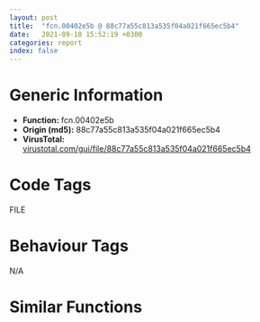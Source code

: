 ```yaml
---
layout: post
title:  "fcn.00402e5b @ 88c77a55c813a535f04a021f665ec5b4"
date:   2021-09-10 15:52:19 +0300
categories: report
index: false
---
```


# Generic Information
- **Function:** fcn.00402e5b
- **Origin (md5):** 88c77a55c813a535f04a021f665ec5b4
- **VirusTotal:** [virustotal.com/gui/file/88c77a55c813a535f04a021f665ec5b4][virustotal_ref]

# Code Tags
<span class="tag" id="FILE">FILE</span>


# Behaviour Tags
<span class="bhv-tag" id="na">N/A</span>

# Similar Functions
<script type="text/javascript" src="https://www.gstatic.com/charts/loader.js"></script>
<script type="text/javascript">

    google.charts.load('current', {'packages':['corechart']});
    google.charts.setOnLoadCallback(drawChart);

    function drawChart() {
    var data = new google.visualization.DataTable();
        data.addColumn('number', 'X');
        data.addColumn('number', 'Y');
        data.addColumn({type: 'string', role: 'tooltip', 'p': {'html': true}});
        data.addColumn({'type': 'string', 'role': 'style'});
        
        data.addRows([
    [106.41835021972656, -58.49355697631836, '<b><a href="/report/fcn.00402e5b@88c77a55c813a535f04a021f665ec5b4">fcn.00402e5b</a><br>@88c77a55c813a535f04a021f665ec5b4</b><br>push ebp<br>mov ebp, esp<br>sub esp, 0x54<br>push ebx<br>push esi<br>mov esi, dword[ebp+0x14]<br>push edi<br>mov edi, dword[ebp+0x10]<br>mov dword[ebp-8], esi<br>test edi, edi<br>jne 0x402e78<br>mov dword[ebp-8], 0x8000<br>and dword[ebp-4], 0<br>mov ebx, edi<br>test edi, edi<br>jne 0x402e87<br>mov ebx, 0x40f020<br>mov eax, dword[ebp+8]<br>test eax, eax<br>jl 0x402e9c<br>mov ecx, dword[0x423ed8]<br>add ecx, eax<br>push ecx<br>call fcn.00403080<br>lea eax, [ebp+0x14]<br>push 4<br>push eax<br>call fcn.0040304e<br>test eax, eax<br>je 0x402ff9<br>test byte[ebp+0x17], 0x80<br>je 0x402fe2<br>call dword[sym.imp.KERNEL32.dll_GetTickCount]<br>mov ecx, 0x40af90<br>mov dword[ebp-0xc], eax<br>call fcn.00405dd9<br>and dword[ebp+0x14], 0x7fffffff<br>mov eax, dword[ebp+0x14]<br>mov dword[ebp+8], eax<br>jle 0x403044<br>mov esi, 0x4000<br>cmp dword[ebp+0x14], esi<br>jge 0x402eec<br>mov esi, dword[ebp+0x14]<br>mov edi, 0x40b020<br>push esi<br>push edi<br>call fcn.0040304e<br>test eax, eax<br>je 0x402ff9<br>sub dword[ebp+0x14], esi<br>mov dword[0x40afa8], edi<br>mov dword[0x40afac], esi<br>mov eax, dword[ebp-8]<br>mov ecx, 0x40af90<br>mov dword[0x40afb0], ebx<br>mov dword[0x40afb4], eax<br>call fcn.00405df9<br>test eax, eax<br>mov dword[ebp-0x14], eax<br>jl 0x402fda<br>mov esi, dword[0x40afb0]<br>sub esi, ebx<br>call dword[sym.imp.KERNEL32.dll_GetTickCount]<br>test byte[0x423f34], 1<br>mov edi, eax<br>je 0x402f8e<br>sub eax, dword[ebp-0xc]<br>cmp eax, 0xc8<br>ja 0x402f5b<br>cmp dword[ebp+0x14], 0<br>jne 0x402f8e<br>mov eax, dword[ebp+8]<br>push dword[ebp+8]<br>sub eax, dword[ebp+0x14]<br>push 0x64<br>push eax<br>call dword[sym.imp.KERNEL32.dll_MulDiv]<br>push eax<br>lea eax, [ebp-0x54]<br>push str....__d__<br>push eax<br>call dword[sym.imp.USER32.dll_wsprintfA]<br>add esp, 0xc<br>lea eax, [ebp-0x54]<br>push eax<br>push 0<br>call fcn.00404d7b<br>mov dword[ebp-0xc], edi<br>xor eax, eax<br>cmp esi, eax<br>je 0x402fcf<br>cmp dword[ebp+0x10], eax<br>jne 0x402fb7<br>push eax<br>lea eax, [ebp-0x10]<br>push eax<br>push esi<br>push ebx<br>push dword[ebp+0xc]<br>call dword[sym.imp.KERNEL32.dll_WriteFile]<br>test eax, eax<br>je 0x402fde<br>cmp dword[ebp-0x10], esi<br>jne 0x402fde<br>add dword[ebp-4], esi<br>jmp 0x402fc3<br>add dword[ebp-4], esi<br>sub dword[ebp-8], esi<br>mov ebx, dword[0x40afb0]<br>cmp dword[ebp-0x14], 1<br>jne 0x402f0f<br>jmp 0x403044<br>cmp dword[ebp+0x14], eax<br>jg 0x402edf<br>jmp 0x403044<br>push 0xfffffffffffffffc<br>jmp 0x402ffb<br>push 0xfffffffffffffffe<br>jmp 0x402ffb<br>test edi, edi<br>je 0x403039<br>cmp dword[ebp+0x14], esi<br>jge 0x402fee<br>mov esi, dword[ebp+0x14]<br>push esi<br>push edi<br>call fcn.0040304e<br>test eax, eax<br>jne 0x403041<br>push 0xfffffffffffffffd<br>pop eax<br>jmp 0x403047<br>mov esi, dword[ebp-8]<br>cmp dword[ebp+0x14], esi<br>jge 0x403009<br>mov esi, dword[ebp+0x14]<br>mov edi, 0x40b020<br>push esi<br>push edi<br>call fcn.0040304e<br>test eax, eax<br>je 0x402ff9<br>lea eax, [ebp+0x10]<br>push 0<br>push eax<br>push esi<br>push edi<br>push dword[ebp+0xc]<br>call dword[sym.imp.KERNEL32.dll_WriteFile]<br>test eax, eax<br>je 0x402fde<br>cmp esi, dword[ebp+0x10]<br>jne 0x402fde<br>add dword[ebp-4], esi<br>sub dword[ebp+0x14], esi<br>cmp dword[ebp+0x14], 0<br>jg 0x402ffe<br>jmp 0x403044<br>mov dword[ebp-4], esi<br>mov eax, dword[ebp-4]<br>pop edi<br>pop esi<br>pop ebx<br>leave <br>ret 0x10<br><eoc> ', 'point { fill-color: #e0440e; }'],
[-60.81684112548828, -61.266605377197266, '<b><a href="/report/fcn.00402e6c@0c82eefbb8a4714538e49f74fe0058a6">fcn.00402e6c</a><br>@0c82eefbb8a4714538e49f74fe0058a6</b><br>push ebp<br>mov ebp, esp<br>sub esp, 0x54<br>push ebx<br>push esi<br>mov esi, dword[ebp+0x14]<br>push edi<br>mov edi, dword[ebp+0x10]<br>mov dword[ebp-8], esi<br>test edi, edi<br>jne 0x402e89<br>mov dword[ebp-8], 0x8000<br>and dword[ebp-4], 0<br>mov ebx, edi<br>test edi, edi<br>jne 0x402e98<br>mov ebx, 0x417c70<br>mov eax, dword[ebp+8]<br>test eax, eax<br>jl 0x402ead<br>mov ecx, dword[0x446f18]<br>add ecx, eax<br>push ecx<br>call fcn.00403091<br>lea eax, [ebp+0x14]<br>push 4<br>push eax<br>call fcn.0040305f<br>test eax, eax<br>je 0x40300a<br>test byte[ebp+0x17], 0x80<br>je 0x402ff3<br>call dword[sym.imp.KERNEL32.dll_GetTickCount]<br>mov ecx, 0x413be0<br>mov dword[ebp-0xc], eax<br>call fcn.00405f6f<br>and dword[ebp+0x14], 0x7fffffff<br>mov eax, dword[ebp+0x14]<br>mov dword[ebp+8], eax<br>jle 0x403055<br>mov esi, 0x4000<br>cmp dword[ebp+0x14], esi<br>jge 0x402efd<br>mov esi, dword[ebp+0x14]<br>mov edi, 0x413c70<br>push esi<br>push edi<br>call fcn.0040305f<br>test eax, eax<br>je 0x40300a<br>sub dword[ebp+0x14], esi<br>mov dword[0x413bf8], edi<br>mov dword[0x413bfc], esi<br>mov eax, dword[ebp-8]<br>mov ecx, 0x413be0<br>mov dword[0x413c00], ebx<br>mov dword[0x413c04], eax<br>call fcn.00405f8f<br>test eax, eax<br>mov dword[ebp-0x14], eax<br>jl 0x402feb<br>mov esi, dword[0x413c00]<br>sub esi, ebx<br>call dword[sym.imp.KERNEL32.dll_GetTickCount]<br>test byte[0x446f74], 1<br>mov edi, eax<br>je 0x402f9f<br>sub eax, dword[ebp-0xc]<br>cmp eax, 0xc8<br>ja 0x402f6c<br>cmp dword[ebp+0x14], 0<br>jne 0x402f9f<br>mov eax, dword[ebp+8]<br>push dword[ebp+8]<br>sub eax, dword[ebp+0x14]<br>push 0x64<br>push eax<br>call dword[sym.imp.KERNEL32.dll_MulDiv]<br>push eax<br>lea eax, [ebp-0x54]<br>push str....__d__<br>push eax<br>call dword[sym.imp.USER32.dll_wsprintfA]<br>add esp, 0xc<br>lea eax, [ebp-0x54]<br>push eax<br>push 0<br>call fcn.00404e71<br>mov dword[ebp-0xc], edi<br>xor eax, eax<br>cmp esi, eax<br>je 0x402fe0<br>cmp dword[ebp+0x10], eax<br>jne 0x402fc8<br>push eax<br>lea eax, [ebp-0x10]<br>push eax<br>push esi<br>push ebx<br>push dword[ebp+0xc]<br>call dword[sym.imp.KERNEL32.dll_WriteFile]<br>test eax, eax<br>je 0x402fef<br>cmp dword[ebp-0x10], esi<br>jne 0x402fef<br>add dword[ebp-4], esi<br>jmp 0x402fd4<br>add dword[ebp-4], esi<br>sub dword[ebp-8], esi<br>mov ebx, dword[0x413c00]<br>cmp dword[ebp-0x14], 1<br>jne 0x402f20<br>jmp 0x403055<br>cmp dword[ebp+0x14], eax<br>jg 0x402ef0<br>jmp 0x403055<br>push 0xfffffffffffffffc<br>jmp 0x40300c<br>push 0xfffffffffffffffe<br>jmp 0x40300c<br>test edi, edi<br>je 0x40304a<br>cmp dword[ebp+0x14], esi<br>jge 0x402fff<br>mov esi, dword[ebp+0x14]<br>push esi<br>push edi<br>call fcn.0040305f<br>test eax, eax<br>jne 0x403052<br>push 0xfffffffffffffffd<br>pop eax<br>jmp 0x403058<br>mov esi, dword[ebp-8]<br>cmp dword[ebp+0x14], esi<br>jge 0x40301a<br>mov esi, dword[ebp+0x14]<br>mov edi, 0x413c70<br>push esi<br>push edi<br>call fcn.0040305f<br>test eax, eax<br>je 0x40300a<br>lea eax, [ebp+0x10]<br>push 0<br>push eax<br>push esi<br>push edi<br>push dword[ebp+0xc]<br>call dword[sym.imp.KERNEL32.dll_WriteFile]<br>test eax, eax<br>je 0x402fef<br>cmp esi, dword[ebp+0x10]<br>jne 0x402fef<br>add dword[ebp-4], esi<br>sub dword[ebp+0x14], esi<br>cmp dword[ebp+0x14], 0<br>jg 0x40300f<br>jmp 0x403055<br>mov dword[ebp-4], esi<br>mov eax, dword[ebp-4]<br>pop edi<br>pop esi<br>pop ebx<br>leave <br>ret 0x10<br><eoc> ', 'null'],
[125.03953552246094, 32.188133239746094, '<b><a href="/report/fcn.0040337f@fc08a944a357dc216338592f13f65b60">fcn.0040337f</a><br>@fc08a944a357dc216338592f13f65b60</b><br>push ebp<br>mov ebp, esp<br>sub esp, 0x94<br>push ebx<br>push esi<br>mov esi, dword[ebp+0x14]<br>push edi<br>mov edi, dword[ebp+0x10]<br>mov dword[ebp-8], esi<br>test edi, edi<br>jne 0x40339f<br>mov dword[ebp-8], 0x8000<br>and dword[ebp-4], 0<br>mov ebx, edi<br>test edi, edi<br>jne 0x4033ae<br>mov ebx, 0x423150<br>mov eax, dword[ebp+8]<br>test eax, eax<br>js 0x4033c3<br>mov ecx, dword[0x472e18]<br>add ecx, eax<br>push ecx<br>call fcn.00403368<br>push 4<br>lea eax, [ebp+0x14]<br>push eax<br>call fcn.00403336<br>test eax, eax<br>jne 0x4033da<br>push 0xfffffffffffffffd<br>pop eax<br>jmp 0x403539<br>test dword[ebp+0x14], 0x80000000<br>je 0x403518<br>call dword[sym.imp.KERNEL32.dll_GetTickCount]<br>mov ecx, 0x433158<br>mov dword[ebp-0xc], eax<br>call fcn.004072f2<br>and dword[ebp+0x14], 0x7fffffff<br>mov eax, dword[ebp+0x14]<br>mov dword[ebp+8], eax<br>jle 0x403536<br>mov esi, 0x4000<br>cmp dword[ebp+0x14], esi<br>jge 0x40341a<br>mov esi, dword[ebp+0x14]<br>push esi<br>mov edi, 0x41f150<br>push edi<br>call fcn.00403336<br>test eax, eax<br>je 0x4033d2<br>sub dword[ebp+0x14], esi<br>mov dword[0x433170], edi<br>mov dword[0x433174], esi<br>mov eax, dword[ebp-8]<br>mov ecx, 0x433158<br>mov dword[0x433178], ebx<br>mov dword[0x43317c], eax<br>call fcn.00407312<br>mov dword[ebp-0x10], eax<br>test eax, eax<br>js 0x40350a<br>mov esi, dword[0x433178]<br>sub esi, ebx<br>call dword[sym.imp.KERNEL32.dll_GetTickCount]<br>test byte[0x472eb4], 1<br>mov edi, eax<br>je 0x4034be<br>sub eax, dword[ebp-0xc]<br>cmp eax, 0xc8<br>ja 0x403485<br>cmp dword[ebp+0x14], 0<br>jne 0x4034be<br>push dword[ebp+8]<br>mov eax, dword[ebp+8]<br>sub eax, dword[ebp+0x14]<br>push 0x64<br>push eax<br>call dword[sym.imp.KERNEL32.dll_MulDiv]<br>push eax<br>lea eax, [ebp-0x94]<br>push str....__d__<br>push eax<br>call dword[sym.imp.USER32.dll_wsprintfW]<br>add esp, 0xc<br>lea eax, [ebp-0x94]<br>push eax<br>push 0<br>call fcn.00404f72<br>mov dword[ebp-0xc], edi<br>xor eax, eax<br>cmp esi, eax<br>je 0x4034ff<br>cmp dword[ebp+0x10], eax<br>jne 0x4034e7<br>push eax<br>lea eax, [ebp-0x14]<br>push eax<br>push esi<br>push ebx<br>push dword[ebp+0xc]<br>call dword[sym.imp.KERNEL32.dll_WriteFile]<br>test eax, eax<br>je 0x403511<br>cmp dword[ebp-0x14], esi<br>jne 0x403511<br>add dword[ebp-4], esi<br>jmp 0x4034f3<br>add dword[ebp-4], esi<br>sub dword[ebp-8], esi<br>mov ebx, dword[0x433178]<br>cmp dword[ebp-0x10], 1<br>jne 0x403439<br>jmp 0x403536<br>cmp dword[ebp+0x14], eax<br>jg 0x40340d<br>jmp 0x403536<br>push 0xfffffffffffffffc<br>jmp 0x4033d4<br>push 0xfffffffffffffffe<br>jmp 0x4033d4<br>test edi, edi<br>je 0x40357f<br>cmp dword[ebp+0x14], esi<br>jge 0x403524<br>mov esi, dword[ebp+0x14]<br>push esi<br>push edi<br>call fcn.00403336<br>test eax, eax<br>je 0x4033d2<br>mov dword[ebp-4], esi<br>mov eax, dword[ebp-4]<br>pop edi<br>pop esi<br>pop ebx<br>leave <br>ret 0x10<br>mov esi, dword[ebp-8]<br>cmp dword[ebp+0x14], esi<br>jge 0x40354b<br>mov esi, dword[ebp+0x14]<br>push esi<br>mov edi, 0x41f150<br>push edi<br>call fcn.00403336<br>test eax, eax<br>je 0x4033d2<br>push 0<br>lea eax, [ebp+0x10]<br>push eax<br>push esi<br>push edi<br>push dword[ebp+0xc]<br>call dword[sym.imp.KERNEL32.dll_WriteFile]<br>test eax, eax<br>je 0x403511<br>cmp esi, dword[ebp+0x10]<br>jne 0x403511<br>add dword[ebp-4], esi<br>sub dword[ebp+0x14], esi<br>cmp dword[ebp+0x14], 0<br>jg 0x403540<br>jmp 0x403536<br><eoc> ', 'null'],
[-26.19744873046875, 102.5162124633789, '<b><a href="/report/fcn.0040337f@999ae3491971c32d67bd4c32561ea381">fcn.0040337f</a><br>@999ae3491971c32d67bd4c32561ea381</b><br>push ebp<br>mov ebp, esp<br>sub esp, 0x98<br>push ebx<br>mov ebx, dword[ebp+0x10]<br>push esi<br>mov esi, dword[ebp+0x14]<br>push edi<br>xor edi, edi<br>mov dword[ebp-8], esi<br>cmp ebx, edi<br>jne 0x4033a1<br>mov dword[ebp-8], 0x8000<br>mov dword[ebp-4], edi<br>mov dword[ebp-0xc], ebx<br>cmp ebx, edi<br>jne 0x4033b2<br>mov dword[ebp-0xc], 0x424170<br>mov eax, dword[ebp+8]<br>cmp eax, edi<br>jl 0x4033c7<br>mov ecx, dword[0x47eaf8]<br>add ecx, eax<br>push ecx<br>call fcn.00403368<br>push 4<br>lea eax, [ebp+0x14]<br>push eax<br>call fcn.00403336<br>test eax, eax<br>jne 0x4033de<br>push 0xfffffffffffffffd<br>pop eax<br>jmp 0x403567<br>test dword[ebp+0x14], 0x80000000<br>je 0x403546<br>mov ebx, dword[sym.imp.KERNEL32.dll_GetTickCount]<br>call ebx<br>and dword[ebp+0x14], 0x7fffffff<br>mov dword[ebp-0x10], eax<br>mov eax, 0x435d28<br>mov dword[0x43dd30], eax<br>mov dword[0x43dd2c], eax<br>mov eax, dword[ebp+0x14]<br>mov dword[0x434188], 8<br>mov dword[0x4346a4], edi<br>mov dword[0x4346a0], edi<br>mov dword[0x43dd28], 0x43dd28<br>mov dword[ebp+8], eax<br>jle 0x403564<br>mov esi, 0x4000<br>cmp dword[ebp+0x14], esi<br>jge 0x403445<br>mov esi, dword[ebp+0x14]<br>push esi<br>mov edi, 0x420170<br>push edi<br>call fcn.00403336<br>test eax, eax<br>je 0x4033d6<br>sub dword[ebp+0x14], esi<br>mov dword[0x434178], edi<br>mov dword[0x43417c], esi<br>mov eax, dword[ebp-8]<br>mov edi, dword[ebp-0xc]<br>push 0x434178<br>mov dword[0x434180], edi<br>mov dword[0x434184], eax<br>call fcn.004076a0<br>mov dword[ebp-0x14], eax<br>test eax, eax<br>js 0x403538<br>mov esi, dword[0x434180]<br>sub esi, edi<br>call ebx<br>test byte[0x47eb94], 1<br>mov edi, eax<br>je 0x4034e8<br>sub eax, dword[ebp-0x10]<br>cmp eax, 0xc8<br>ja 0x4034af<br>cmp dword[ebp+0x14], 0<br>jne 0x4034e8<br>push dword[ebp+8]<br>mov eax, dword[ebp+8]<br>sub eax, dword[ebp+0x14]<br>push 0x64<br>push eax<br>call dword[sym.imp.KERNEL32.dll_MulDiv]<br>push eax<br>lea eax, [ebp-0x98]<br>push str....__d__<br>push eax<br>call dword[sym.imp.USER32.dll_wsprintfW]<br>add esp, 0xc<br>lea eax, [ebp-0x98]<br>push eax<br>push 0<br>call fcn.00404f9e<br>mov dword[ebp-0x10], edi<br>xor eax, eax<br>cmp esi, eax<br>je 0x40352d<br>cmp dword[ebp+0x10], eax<br>jne 0x403513<br>push eax<br>lea eax, [ebp-0x18]<br>push eax<br>push esi<br>push dword[ebp-0xc]<br>push dword[ebp+0xc]<br>call dword[sym.imp.KERNEL32.dll_WriteFile]<br>test eax, eax<br>je 0x40353f<br>cmp dword[ebp-0x18], esi<br>jne 0x40353f<br>add dword[ebp-4], esi<br>jmp 0x403521<br>mov eax, dword[0x434180]<br>add dword[ebp-4], esi<br>sub dword[ebp-8], esi<br>mov dword[ebp-0xc], eax<br>cmp dword[ebp-0x14], 1<br>jne 0x403464<br>jmp 0x403564<br>cmp dword[ebp+0x14], eax<br>jg 0x403438<br>jmp 0x403564<br>push 0xfffffffffffffffc<br>jmp 0x4033d8<br>push 0xfffffffffffffffe<br>jmp 0x4033d8<br>cmp ebx, edi<br>je 0x4035ac<br>cmp dword[ebp+0x14], esi<br>jge 0x403552<br>mov esi, dword[ebp+0x14]<br>push esi<br>push ebx<br>call fcn.00403336<br>test eax, eax<br>je 0x4033d6<br>mov dword[ebp-4], esi<br>mov eax, dword[ebp-4]<br>pop edi<br>pop esi<br>pop ebx<br>leave <br>ret 0x10<br>mov esi, dword[ebp-8]<br>cmp dword[ebp+0x14], esi<br>jge 0x403579<br>mov esi, dword[ebp+0x14]<br>push esi<br>mov ebx, 0x420170<br>push ebx<br>call fcn.00403336<br>test eax, eax<br>je 0x4033d6<br>push edi<br>lea eax, [ebp+0x10]<br>push eax<br>push esi<br>push ebx<br>push dword[ebp+0xc]<br>call dword[sym.imp.KERNEL32.dll_WriteFile]<br>test eax, eax<br>je 0x40353f<br>cmp esi, dword[ebp+0x10]<br>jne 0x40353f<br>add dword[ebp-4], esi<br>sub dword[ebp+0x14], esi<br>cmp dword[ebp+0x14], edi<br>jg 0x40356e<br>jmp 0x403564<br><eoc> ', 'null'],
[21.68868637084961, 7.133164882659912, '<b><a href="/report/fcn.00402e5b@8cfdb0713f3b8f9b0a5ef775f40cf182">fcn.00402e5b</a><br>@8cfdb0713f3b8f9b0a5ef775f40cf182</b><br>push ebp<br>mov ebp, esp<br>sub esp, 0x58<br>push ebx<br>push esi<br>mov esi, dword[ebp+0x14]<br>push edi<br>mov edi, dword[ebp+0x10]<br>mov dword[ebp-8], esi<br>test edi, edi<br>jne 0x402e78<br>mov dword[ebp-8], reloc.GDI32.dll_SetTextColor<br>and dword[ebp-4], 0<br>mov dword[ebp-0xc], edi<br>test edi, edi<br>jne 0x402e8a<br>mov dword[ebp-0xc], 0x418b88<br>mov eax, dword[ebp+8]<br>test eax, eax<br>jl 0x402e9f<br>mov ecx, dword[0x42ebb8]<br>add ecx, eax<br>push ecx<br>call fcn.004030af<br>lea eax, [ebp+0x14]<br>push 4<br>push eax<br>call fcn.0040307d<br>test eax, eax<br>je 0x403028<br>test byte[ebp+0x17], 0x80<br>je 0x403011<br>mov ebx, dword[sym.imp.KERNEL32.dll_GetTickCount]<br>call ebx<br>and dword[0x40b4ec], 0<br>and dword[0x40b4e8], 0<br>and dword[ebp+0x14], 0x7fffffff<br>mov dword[ebp-0x10], eax<br>mov eax, 0x40cb70<br>mov dword[0x40afd0], 8<br>mov dword[0x414b78], eax<br>mov dword[0x414b74], eax<br>mov eax, dword[ebp+0x14]<br>mov dword[0x414b70], 0x414b70<br>mov dword[ebp+8], eax<br>jle 0x403073<br>mov esi, 0x4000<br>cmp dword[ebp+0x14], esi<br>jge 0x402f18<br>mov esi, dword[ebp+0x14]<br>mov edi, 0x414b88<br>push esi<br>push edi<br>call fcn.0040307d<br>test eax, eax<br>je 0x403028<br>sub dword[ebp+0x14], esi<br>mov dword[0x40afc0], edi<br>mov dword[0x40afc4], esi<br>mov edi, dword[ebp-0xc]<br>mov eax, dword[ebp-8]<br>push 0x40afc0<br>mov dword[0x40afc8], edi<br>mov dword[0x40afcc], eax<br>call fcn.00405e08<br>test eax, eax<br>mov dword[ebp-0x18], eax<br>jl 0x403009<br>mov esi, dword[0x40afc8]<br>sub esi, edi<br>call ebx<br>test byte[0x42ec14], 1<br>mov edi, eax<br>je 0x402fb9<br>sub eax, dword[ebp-0x10]<br>cmp eax, 0xc8<br>ja 0x402f86<br>cmp dword[ebp+0x14], 0<br>jne 0x402fb9<br>mov eax, dword[ebp+8]<br>push dword[ebp+8]<br>sub eax, dword[ebp+0x14]<br>push 0x64<br>push eax<br>call dword[sym.imp.KERNEL32.dll_MulDiv]<br>push eax<br>lea eax, [ebp-0x58]<br>push str....__d__<br>push eax<br>call dword[sym.imp.USER32.dll_wsprintfA]<br>add esp, 0xc<br>lea eax, [ebp-0x58]<br>push eax<br>push 0<br>call fcn.00404daa<br>mov dword[ebp-0x10], edi<br>xor eax, eax<br>cmp esi, eax<br>je 0x402ffe<br>cmp dword[ebp+0x10], eax<br>jne 0x402fe4<br>push eax<br>lea eax, [ebp-0x14]<br>push eax<br>push esi<br>push dword[ebp-0xc]<br>push dword[ebp+0xc]<br>call dword[sym.imp.KERNEL32.dll_WriteFile]<br>test eax, eax<br>je 0x40300d<br>cmp dword[ebp-0x14], esi<br>jne 0x40300d<br>add dword[ebp-4], esi<br>jmp 0x402ff2<br>mov eax, dword[0x40afc8]<br>add dword[ebp-4], esi<br>sub dword[ebp-8], esi<br>mov dword[ebp-0xc], eax<br>cmp dword[ebp-0x18], 1<br>jne 0x402f3b<br>jmp 0x403073<br>cmp dword[ebp+0x14], eax<br>jg 0x402f0b<br>jmp 0x403073<br>push 0xfffffffffffffffc<br>jmp 0x40302a<br>push 0xfffffffffffffffe<br>jmp 0x40302a<br>test edi, edi<br>je 0x403068<br>cmp dword[ebp+0x14], esi<br>jge 0x40301d<br>mov esi, dword[ebp+0x14]<br>push esi<br>push edi<br>call fcn.0040307d<br>test eax, eax<br>jne 0x403070<br>push 0xfffffffffffffffd<br>pop eax<br>jmp 0x403076<br>mov esi, dword[ebp-8]<br>cmp dword[ebp+0x14], esi<br>jge 0x403038<br>mov esi, dword[ebp+0x14]<br>mov edi, 0x414b88<br>push esi<br>push edi<br>call fcn.0040307d<br>test eax, eax<br>je 0x403028<br>lea eax, [ebp+0x10]<br>push 0<br>push eax<br>push esi<br>push edi<br>push dword[ebp+0xc]<br>call dword[sym.imp.KERNEL32.dll_WriteFile]<br>test eax, eax<br>je 0x40300d<br>cmp esi, dword[ebp+0x10]<br>jne 0x40300d<br>add dword[ebp-4], esi<br>sub dword[ebp+0x14], esi<br>cmp dword[ebp+0x14], 0<br>jg 0x40302d<br>jmp 0x403073<br>mov dword[ebp-4], esi<br>mov eax, dword[ebp-4]<br>pop edi<br>pop esi<br>pop ebx<br>leave <br>ret 0x10<br><eoc> ', 'null'],
[23.455795288085938, -99.3923568725586, '<b><a href="/report/fcn.0040337f@e7f0482c425f7bc9cd320f60c1cfa28c">fcn.0040337f</a><br>@e7f0482c425f7bc9cd320f60c1cfa28c</b><br>push ebp<br>mov ebp, esp<br>sub esp, 0x94<br>push ebx<br>push esi<br>mov esi, dword[ebp+0x14]<br>push edi<br>mov edi, dword[ebp+0x10]<br>mov dword[ebp-8], esi<br>test edi, edi<br>jne 0x40339f<br>mov dword[ebp-8], 0x8000<br>and dword[ebp-4], 0<br>mov ebx, edi<br>test edi, edi<br>jne 0x4033ae<br>mov ebx, 0x423150<br>mov eax, dword[ebp+8]<br>test eax, eax<br>js 0x4033c3<br>mov ecx, dword[0x472e18]<br>add ecx, eax<br>push ecx<br>call fcn.00403368<br>push 4<br>lea eax, [ebp+0x14]<br>push eax<br>call fcn.00403336<br>test eax, eax<br>jne 0x4033da<br>push 0xfffffffffffffffd<br>pop eax<br>jmp 0x403539<br>test dword[ebp+0x14], 0x80000000<br>je 0x403518<br>call dword[sym.imp.KERNEL32.dll_GetTickCount]<br>mov ecx, 0x433158<br>mov dword[ebp-0xc], eax<br>call fcn.004072f2<br>and dword[ebp+0x14], 0x7fffffff<br>mov eax, dword[ebp+0x14]<br>mov dword[ebp+8], eax<br>jle 0x403536<br>mov esi, 0x4000<br>cmp dword[ebp+0x14], esi<br>jge 0x40341a<br>mov esi, dword[ebp+0x14]<br>push esi<br>mov edi, 0x41f150<br>push edi<br>call fcn.00403336<br>test eax, eax<br>je 0x4033d2<br>sub dword[ebp+0x14], esi<br>mov dword[0x433170], edi<br>mov dword[0x433174], esi<br>mov eax, dword[ebp-8]<br>mov ecx, 0x433158<br>mov dword[0x433178], ebx<br>mov dword[0x43317c], eax<br>call fcn.00407312<br>mov dword[ebp-0x10], eax<br>test eax, eax<br>js 0x40350a<br>mov esi, dword[0x433178]<br>sub esi, ebx<br>call dword[sym.imp.KERNEL32.dll_GetTickCount]<br>test byte[0x472eb4], 1<br>mov edi, eax<br>je 0x4034be<br>sub eax, dword[ebp-0xc]<br>cmp eax, 0xc8<br>ja 0x403485<br>cmp dword[ebp+0x14], 0<br>jne 0x4034be<br>push dword[ebp+8]<br>mov eax, dword[ebp+8]<br>sub eax, dword[ebp+0x14]<br>push 0x64<br>push eax<br>call dword[sym.imp.KERNEL32.dll_MulDiv]<br>push eax<br>lea eax, [ebp-0x94]<br>push str....__d__<br>push eax<br>call dword[sym.imp.USER32.dll_wsprintfW]<br>add esp, 0xc<br>lea eax, [ebp-0x94]<br>push eax<br>push 0<br>call fcn.00404f72<br>mov dword[ebp-0xc], edi<br>xor eax, eax<br>cmp esi, eax<br>je 0x4034ff<br>cmp dword[ebp+0x10], eax<br>jne 0x4034e7<br>push eax<br>lea eax, [ebp-0x14]<br>push eax<br>push esi<br>push ebx<br>push dword[ebp+0xc]<br>call dword[sym.imp.KERNEL32.dll_WriteFile]<br>test eax, eax<br>je 0x403511<br>cmp dword[ebp-0x14], esi<br>jne 0x403511<br>add dword[ebp-4], esi<br>jmp 0x4034f3<br>add dword[ebp-4], esi<br>sub dword[ebp-8], esi<br>mov ebx, dword[0x433178]<br>cmp dword[ebp-0x10], 1<br>jne 0x403439<br>jmp 0x403536<br>cmp dword[ebp+0x14], eax<br>jg 0x40340d<br>jmp 0x403536<br>push 0xfffffffffffffffc<br>jmp 0x4033d4<br>push 0xfffffffffffffffe<br>jmp 0x4033d4<br>test edi, edi<br>je 0x40357f<br>cmp dword[ebp+0x14], esi<br>jge 0x403524<br>mov esi, dword[ebp+0x14]<br>push esi<br>push edi<br>call fcn.00403336<br>test eax, eax<br>je 0x4033d2<br>mov dword[ebp-4], esi<br>mov eax, dword[ebp-4]<br>pop edi<br>pop esi<br>pop ebx<br>leave <br>ret 0x10<br>mov esi, dword[ebp-8]<br>cmp dword[ebp+0x14], esi<br>jge 0x40354b<br>mov esi, dword[ebp+0x14]<br>push esi<br>mov edi, 0x41f150<br>push edi<br>call fcn.00403336<br>test eax, eax<br>je 0x4033d2<br>push 0<br>lea eax, [ebp+0x10]<br>push eax<br>push esi<br>push edi<br>push dword[ebp+0xc]<br>call dword[sym.imp.KERNEL32.dll_WriteFile]<br>test eax, eax<br>je 0x403511<br>cmp esi, dword[ebp+0x10]<br>jne 0x403511<br>add dword[ebp-4], esi<br>sub dword[ebp+0x14], esi<br>cmp dword[ebp+0x14], 0<br>jg 0x403540<br>jmp 0x403536<br><eoc> ', 'null'],
[66.38676452636719, 104.05548858642578, '<b><a href="/report/fcn.0040337f@5bfd33ece1aeef8bda2c7fc886262ed9">fcn.0040337f</a><br>@5bfd33ece1aeef8bda2c7fc886262ed9</b><br>push ebp<br>mov ebp, esp<br>sub esp, 0x98<br>push ebx<br>mov ebx, dword[ebp+0x10]<br>push esi<br>mov esi, dword[ebp+0x14]<br>push edi<br>xor edi, edi<br>mov dword[ebp-8], esi<br>cmp ebx, edi<br>jne 0x4033a1<br>mov dword[ebp-8], 0x8000<br>mov dword[ebp-4], edi<br>mov dword[ebp-0xc], ebx<br>cmp ebx, edi<br>jne 0x4033b2<br>mov dword[ebp-0xc], 0x424170<br>mov eax, dword[ebp+8]<br>cmp eax, edi<br>jl 0x4033c7<br>mov ecx, dword[0x47eaf8]<br>add ecx, eax<br>push ecx<br>call fcn.00403368<br>push 4<br>lea eax, [ebp+0x14]<br>push eax<br>call fcn.00403336<br>test eax, eax<br>jne 0x4033de<br>push 0xfffffffffffffffd<br>pop eax<br>jmp 0x403567<br>test dword[ebp+0x14], 0x80000000<br>je 0x403546<br>mov ebx, dword[sym.imp.KERNEL32.dll_GetTickCount]<br>call ebx<br>and dword[ebp+0x14], 0x7fffffff<br>mov dword[ebp-0x10], eax<br>mov eax, 0x435d28<br>mov dword[0x43dd30], eax<br>mov dword[0x43dd2c], eax<br>mov eax, dword[ebp+0x14]<br>mov dword[0x434188], 8<br>mov dword[0x4346a4], edi<br>mov dword[0x4346a0], edi<br>mov dword[0x43dd28], 0x43dd28<br>mov dword[ebp+8], eax<br>jle 0x403564<br>mov esi, 0x4000<br>cmp dword[ebp+0x14], esi<br>jge 0x403445<br>mov esi, dword[ebp+0x14]<br>push esi<br>mov edi, 0x420170<br>push edi<br>call fcn.00403336<br>test eax, eax<br>je 0x4033d6<br>sub dword[ebp+0x14], esi<br>mov dword[0x434178], edi<br>mov dword[0x43417c], esi<br>mov eax, dword[ebp-8]<br>mov edi, dword[ebp-0xc]<br>push 0x434178<br>mov dword[0x434180], edi<br>mov dword[0x434184], eax<br>call fcn.004076a0<br>mov dword[ebp-0x14], eax<br>test eax, eax<br>js 0x403538<br>mov esi, dword[0x434180]<br>sub esi, edi<br>call ebx<br>test byte[0x47eb94], 1<br>mov edi, eax<br>je 0x4034e8<br>sub eax, dword[ebp-0x10]<br>cmp eax, 0xc8<br>ja 0x4034af<br>cmp dword[ebp+0x14], 0<br>jne 0x4034e8<br>push dword[ebp+8]<br>mov eax, dword[ebp+8]<br>sub eax, dword[ebp+0x14]<br>push 0x64<br>push eax<br>call dword[sym.imp.KERNEL32.dll_MulDiv]<br>push eax<br>lea eax, [ebp-0x98]<br>push str....__d__<br>push eax<br>call dword[sym.imp.USER32.dll_wsprintfW]<br>add esp, 0xc<br>lea eax, [ebp-0x98]<br>push eax<br>push 0<br>call fcn.00404f9e<br>mov dword[ebp-0x10], edi<br>xor eax, eax<br>cmp esi, eax<br>je 0x40352d<br>cmp dword[ebp+0x10], eax<br>jne 0x403513<br>push eax<br>lea eax, [ebp-0x18]<br>push eax<br>push esi<br>push dword[ebp-0xc]<br>push dword[ebp+0xc]<br>call dword[sym.imp.KERNEL32.dll_WriteFile]<br>test eax, eax<br>je 0x40353f<br>cmp dword[ebp-0x18], esi<br>jne 0x40353f<br>add dword[ebp-4], esi<br>jmp 0x403521<br>mov eax, dword[0x434180]<br>add dword[ebp-4], esi<br>sub dword[ebp-8], esi<br>mov dword[ebp-0xc], eax<br>cmp dword[ebp-0x14], 1<br>jne 0x403464<br>jmp 0x403564<br>cmp dword[ebp+0x14], eax<br>jg 0x403438<br>jmp 0x403564<br>push 0xfffffffffffffffc<br>jmp 0x4033d8<br>push 0xfffffffffffffffe<br>jmp 0x4033d8<br>cmp ebx, edi<br>je 0x4035ac<br>cmp dword[ebp+0x14], esi<br>jge 0x403552<br>mov esi, dword[ebp+0x14]<br>push esi<br>push ebx<br>call fcn.00403336<br>test eax, eax<br>je 0x4033d6<br>mov dword[ebp-4], esi<br>mov eax, dword[ebp-4]<br>pop edi<br>pop esi<br>pop ebx<br>leave <br>ret 0x10<br>mov esi, dword[ebp-8]<br>cmp dword[ebp+0x14], esi<br>jge 0x403579<br>mov esi, dword[ebp+0x14]<br>push esi<br>mov ebx, 0x420170<br>push ebx<br>call fcn.00403336<br>test eax, eax<br>je 0x4033d6<br>push edi<br>lea eax, [ebp+0x10]<br>push eax<br>push esi<br>push ebx<br>push dword[ebp+0xc]<br>call dword[sym.imp.KERNEL32.dll_WriteFile]<br>test eax, eax<br>je 0x40353f<br>cmp esi, dword[ebp+0x10]<br>jne 0x40353f<br>add dword[ebp-4], esi<br>sub dword[ebp+0x14], esi<br>cmp dword[ebp+0x14], edi<br>jg 0x40356e<br>jmp 0x403564<br><eoc> ', 'null'],
[-82.43895721435547, 28.746912002563477, '<b><a href="/report/fcn.0040337f@59b1876779e3211327c1a96e7e2c12c4">fcn.0040337f</a><br>@59b1876779e3211327c1a96e7e2c12c4</b><br>push ebp<br>mov ebp, esp<br>sub esp, 0x94<br>push ebx<br>push esi<br>mov esi, dword[ebp+0x14]<br>push edi<br>mov edi, dword[ebp+0x10]<br>mov dword[ebp-8], esi<br>test edi, edi<br>jne 0x40339f<br>mov dword[ebp-8], 0x8000<br>and dword[ebp-4], 0<br>mov ebx, edi<br>test edi, edi<br>jne 0x4033ae<br>mov ebx, 0x423150<br>mov eax, dword[ebp+8]<br>test eax, eax<br>js 0x4033c3<br>mov ecx, dword[0x472e18]<br>add ecx, eax<br>push ecx<br>call fcn.00403368<br>push 4<br>lea eax, [ebp+0x14]<br>push eax<br>call fcn.00403336<br>test eax, eax<br>jne 0x4033da<br>push 0xfffffffffffffffd<br>pop eax<br>jmp 0x403539<br>test dword[ebp+0x14], 0x80000000<br>je 0x403518<br>call dword[sym.imp.KERNEL32.dll_GetTickCount]<br>mov ecx, 0x433158<br>mov dword[ebp-0xc], eax<br>call fcn.004072f2<br>and dword[ebp+0x14], 0x7fffffff<br>mov eax, dword[ebp+0x14]<br>mov dword[ebp+8], eax<br>jle 0x403536<br>mov esi, 0x4000<br>cmp dword[ebp+0x14], esi<br>jge 0x40341a<br>mov esi, dword[ebp+0x14]<br>push esi<br>mov edi, 0x41f150<br>push edi<br>call fcn.00403336<br>test eax, eax<br>je 0x4033d2<br>sub dword[ebp+0x14], esi<br>mov dword[0x433170], edi<br>mov dword[0x433174], esi<br>mov eax, dword[ebp-8]<br>mov ecx, 0x433158<br>mov dword[0x433178], ebx<br>mov dword[0x43317c], eax<br>call fcn.00407312<br>mov dword[ebp-0x10], eax<br>test eax, eax<br>js 0x40350a<br>mov esi, dword[0x433178]<br>sub esi, ebx<br>call dword[sym.imp.KERNEL32.dll_GetTickCount]<br>test byte[0x472eb4], 1<br>mov edi, eax<br>je 0x4034be<br>sub eax, dword[ebp-0xc]<br>cmp eax, 0xc8<br>ja 0x403485<br>cmp dword[ebp+0x14], 0<br>jne 0x4034be<br>push dword[ebp+8]<br>mov eax, dword[ebp+8]<br>sub eax, dword[ebp+0x14]<br>push 0x64<br>push eax<br>call dword[sym.imp.KERNEL32.dll_MulDiv]<br>push eax<br>lea eax, [ebp-0x94]<br>push str....__d__<br>push eax<br>call dword[sym.imp.USER32.dll_wsprintfW]<br>add esp, 0xc<br>lea eax, [ebp-0x94]<br>push eax<br>push 0<br>call fcn.00404f72<br>mov dword[ebp-0xc], edi<br>xor eax, eax<br>cmp esi, eax<br>je 0x4034ff<br>cmp dword[ebp+0x10], eax<br>jne 0x4034e7<br>push eax<br>lea eax, [ebp-0x14]<br>push eax<br>push esi<br>push ebx<br>push dword[ebp+0xc]<br>call dword[sym.imp.KERNEL32.dll_WriteFile]<br>test eax, eax<br>je 0x403511<br>cmp dword[ebp-0x14], esi<br>jne 0x403511<br>add dword[ebp-4], esi<br>jmp 0x4034f3<br>add dword[ebp-4], esi<br>sub dword[ebp-8], esi<br>mov ebx, dword[0x433178]<br>cmp dword[ebp-0x10], 1<br>jne 0x403439<br>jmp 0x403536<br>cmp dword[ebp+0x14], eax<br>jg 0x40340d<br>jmp 0x403536<br>push 0xfffffffffffffffc<br>jmp 0x4033d4<br>push 0xfffffffffffffffe<br>jmp 0x4033d4<br>test edi, edi<br>je 0x40357f<br>cmp dword[ebp+0x14], esi<br>jge 0x403524<br>mov esi, dword[ebp+0x14]<br>push esi<br>push edi<br>call fcn.00403336<br>test eax, eax<br>je 0x4033d2<br>mov dword[ebp-4], esi<br>mov eax, dword[ebp-4]<br>pop edi<br>pop esi<br>pop ebx<br>leave <br>ret 0x10<br>mov esi, dword[ebp-8]<br>cmp dword[ebp+0x14], esi<br>jge 0x40354b<br>mov esi, dword[ebp+0x14]<br>push esi<br>mov edi, 0x41f150<br>push edi<br>call fcn.00403336<br>test eax, eax<br>je 0x4033d2<br>push 0<br>lea eax, [ebp+0x10]<br>push eax<br>push esi<br>push edi<br>push dword[ebp+0xc]<br>call dword[sym.imp.KERNEL32.dll_WriteFile]<br>test eax, eax<br>je 0x403511<br>cmp esi, dword[ebp+0x10]<br>jne 0x403511<br>add dword[ebp-4], esi<br>sub dword[ebp+0x14], esi<br>cmp dword[ebp+0x14], 0<br>jg 0x403540<br>jmp 0x403536<br><eoc> ', 'null'],

        ]);

    var options = {
        title: 'Similarity Plot',
        legend: 'none',
        colors: ['#dedbd9', '#e6693e', '#ec8f6e', '#f3b49f', '#f6c7b6'],
        tooltip: {isHtml: true, trigger: 'both'},
        explorer: {
        actions: ["dragToZoom", "rightClickToReset"],
        },
        chartArea: {
        width: '80%',
        height: '80%'
        },
        width: '100%',
        height: '100%'
    };

    var chart = new google.visualization.ScatterChart(document.getElementById('chart_div'));

    chart.draw(data, options);
    }
    
</script>


<div id="chart_div" style="width: 100%px; height: 100%;"></div>

# Disassembled Code
{% highlight nasm %}

push ebp
mov ebp, esp
sub esp, 0x54
push ebx
push esi
mov esi, dword[ebp+0x14]
push edi
mov edi, dword[ebp+0x10]
mov dword[ebp-8], esi
test edi, edi
jne 0x402e78
mov dword[ebp-8], 0x8000
and dword[ebp-4], 0
mov ebx, edi
test edi, edi
jne 0x402e87
mov ebx, 0x40f020
mov eax, dword[ebp+8]
test eax, eax
jl 0x402e9c
mov ecx, dword[0x423ed8]
add ecx, eax
push ecx
call fcn.00403080
lea eax, [ebp+0x14]
push 4
push eax
call fcn.0040304e
test eax, eax
je 0x402ff9
test byte[ebp+0x17], 0x80
je 0x402fe2
call dword[sym.imp.KERNEL32.dll_GetTickCount]
mov ecx, 0x40af90
mov dword[ebp-0xc], eax
call fcn.00405dd9
and dword[ebp+0x14], 0x7fffffff
mov eax, dword[ebp+0x14]
mov dword[ebp+8], eax
jle 0x403044
mov esi, 0x4000
cmp dword[ebp+0x14], esi
jge 0x402eec
mov esi, dword[ebp+0x14]
mov edi, 0x40b020
push esi
push edi
call fcn.0040304e
test eax, eax
je 0x402ff9
sub dword[ebp+0x14], esi
mov dword[0x40afa8], edi
mov dword[0x40afac], esi
mov eax, dword[ebp-8]
mov ecx, 0x40af90
mov dword[0x40afb0], ebx
mov dword[0x40afb4], eax
call fcn.00405df9
test eax, eax
mov dword[ebp-0x14], eax
jl 0x402fda
mov esi, dword[0x40afb0]
sub esi, ebx
call dword[sym.imp.KERNEL32.dll_GetTickCount]
test byte[0x423f34], 1
mov edi, eax
je 0x402f8e
sub eax, dword[ebp-0xc]
cmp eax, 0xc8
ja 0x402f5b
cmp dword[ebp+0x14], 0
jne 0x402f8e
mov eax, dword[ebp+8]
push dword[ebp+8]
sub eax, dword[ebp+0x14]
push 0x64
push eax
call dword[sym.imp.KERNEL32.dll_MulDiv]
push eax
lea eax, [ebp-0x54]
push str....__d__
push eax
call dword[sym.imp.USER32.dll_wsprintfA]
add esp, 0xc
lea eax, [ebp-0x54]
push eax
push 0
call fcn.00404d7b
mov dword[ebp-0xc], edi
xor eax, eax
cmp esi, eax
je 0x402fcf
cmp dword[ebp+0x10], eax
jne 0x402fb7
push eax
lea eax, [ebp-0x10]
push eax
push esi
push ebx
push dword[ebp+0xc]
call dword[sym.imp.KERNEL32.dll_WriteFile]
test eax, eax
je 0x402fde
cmp dword[ebp-0x10], esi
jne 0x402fde
add dword[ebp-4], esi
jmp 0x402fc3
add dword[ebp-4], esi
sub dword[ebp-8], esi
mov ebx, dword[0x40afb0]
cmp dword[ebp-0x14], 1
jne 0x402f0f
jmp 0x403044
cmp dword[ebp+0x14], eax
jg 0x402edf
jmp 0x403044
push 0xfffffffffffffffc
jmp 0x402ffb
push 0xfffffffffffffffe
jmp 0x402ffb
test edi, edi
je 0x403039
cmp dword[ebp+0x14], esi
jge 0x402fee
mov esi, dword[ebp+0x14]
push esi
push edi
call fcn.0040304e
test eax, eax
jne 0x403041
push 0xfffffffffffffffd
pop eax
jmp 0x403047
mov esi, dword[ebp-8]
cmp dword[ebp+0x14], esi
jge 0x403009
mov esi, dword[ebp+0x14]
mov edi, 0x40b020
push esi
push edi
call fcn.0040304e
test eax, eax
je 0x402ff9
lea eax, [ebp+0x10]
push 0
push eax
push esi
push edi
push dword[ebp+0xc]
call dword[sym.imp.KERNEL32.dll_WriteFile]
test eax, eax
je 0x402fde
cmp esi, dword[ebp+0x10]
jne 0x402fde
add dword[ebp-4], esi
sub dword[ebp+0x14], esi
cmp dword[ebp+0x14], 0
jg 0x402ffe
jmp 0x403044
mov dword[ebp-4], esi
mov eax, dword[ebp-4]
pop edi
pop esi
pop ebx
leave
ret 0x10

{% endhighlight %}

[virustotal_ref]: https://www.virustotal.com/gui/file/88c77a55c813a535f04a021f665ec5b4